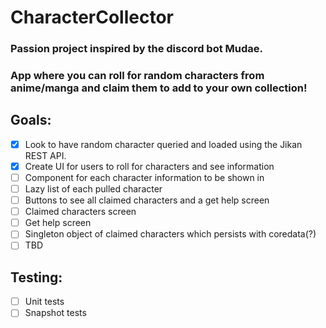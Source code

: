# CharacterCollector

### Passion project inspired by the discord bot Mudae.
### App where you can roll for random characters from anime/manga and claim them to add to your own collection!

## Goals: 
- [x] Look to have random character queried and loaded using the Jikan REST API.
- [x] Create UI for users to roll for characters and see information
- [ ] Component for each character information to be shown in
- [ ] Lazy list of each pulled character
- [ ] Buttons to see all claimed characters and a get help screen
- [ ] Claimed characters screen
- [ ] Get help screen
- [ ] Singleton object of claimed characters which persists with coredata(?)
- [ ] TBD

## Testing:
- [ ] Unit tests
- [ ] Snapshot tests
